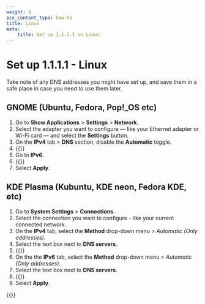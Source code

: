 ```yaml
---
weight: 8
pcx_content_type: how-to
title: Linux
meta:
    title: Set up 1.1.1.1 on Linux
---
```


# Set up 1.1.1.1 - Linux

Take note of any DNS addresses you might have set up, and save them in a safe place in case you need to use them later.

## GNOME (Ubuntu, Fedora, Pop!_OS etc)

1. Go to **Show Applications** > **Settings** > **Network**.
2. Select the adapter you want to configure — like your Ethernet adapter or Wi-Fi card — and select the **Settings** button.
3. On the **IPv4** tab > **DNS** section, disable the **Automatic** toggle.
4. {{<render file="_all-ipv4.md">}}
5. Go to **IPv6**.
6. {{<render file="_all-ipv6.md">}}
7. Select **Apply**.
  
## KDE Plasma (Kubuntu, KDE neon, Fedora KDE, etc)
  
1. Go to **System Settings** > **Connections**.
2. Select the connection you want to configure - like your current connected network.
3. On the **IPv4** tab, select the **Method** drop-down menu > _Automatic (Only addresses)_.
4. Select the text box next to **DNS servers**.
5. {{<render file="_all-ipv4.md">}}
6. On the the **IPv6** tab, select the **Method** drop-down menu > _Automatic (Only addresses)_.
7. Select the text box next to **DNS servers**.
8. {{<render file="_all-ipv6.md">}}
9. Select **Apply**.

{{<render file="_captive-portals.md">}}
